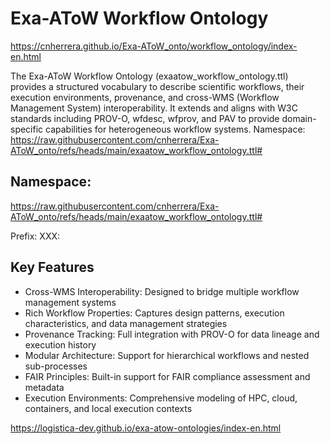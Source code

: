 # Exa-AToW Workflow Ontology

https://cnherrera.github.io/Exa-AToW_onto/workflow_ontology/index-en.html


The Exa-AToW Workflow Ontology (exaatow_workflow_ontology.ttl) provides a structured vocabulary to describe scientific workflows, their execution environments, provenance, and cross-WMS (Workflow Management System) interoperability. It extends and aligns with W3C standards including PROV-O, wfdesc, wfprov, and PAV to provide domain-specific capabilities for heterogeneous workflow systems.
Namespace: https://raw.githubusercontent.com/cnherrera/Exa-AToW_onto/refs/heads/main/exaatow_workflow_ontology.ttl#


## Namespace:
https://raw.githubusercontent.com/cnherrera/Exa-AToW_onto/refs/heads/main/exaatow_workflow_ontology.ttl#

Prefix: XXX:

## Key Features

- Cross-WMS Interoperability: Designed to bridge multiple workflow management systems
- Rich Workflow Properties: Captures design patterns, execution characteristics, and data management strategies
- Provenance Tracking: Full integration with PROV-O for data lineage and execution history
- Modular Architecture: Support for hierarchical workflows and nested sub-processes
- FAIR Principles: Built-in support for FAIR compliance assessment and metadata
- Execution Environments: Comprehensive modeling of HPC, cloud, containers, and local execution contexts


https://logistica-dev.github.io/exa-atow-ontologies/index-en.html
